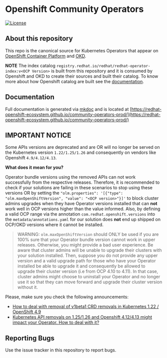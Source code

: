 # Openshift Community Operators
[![License](http://img.shields.io/:license-apache-blue.svg)](http://www.apache.org/licenses/LICENSE-2.0.html)

## About this repository

This repo is the canonical source for Kubernetes Operators that appear on [OpenShift Container Platform](https://openshift.com) and [OKD](https://www.okd.io/).

**NOTE** The index catalog `registry.redhat.io/redhat/redhat-operator-index:v<OCP Version>` is built from this repository and it is
consumed by Openshift and OKD to create their sources and built their catalog. To know more about how
Openshift catalog are built see the [documentation](https://docs.openshift.com/container-platform/4.6/operators/understanding/olm-rh-catalogs.html#olm-rh-catalogs_olm-rh-catalogs).

## Documentation

Full documentation is generated via [mkdoc](https://www.mkdocs.org/) and is located at [https://redhat-openshift-ecosystem.github.io/community-operators-prod/](https://redhat-openshift-ecosystem.github.io/community-operators-prod/)

## IMPORTANT NOTICE

Some APIs versions are deprecated and are OR will no longer be served on the Kubernetes version
`1.22/1.25/1.26` and consequently on vendors like Openshift `4.9/4.12/4.13`.

**What does it mean for you?**

Operator bundle versions using the removed APIs can not work successfully from the respective releases.
Therefore, it is recommended to check if your solutions are failing in these scenarios to stop using these versions
OR by setting the `"olm.properties": '[{"type": "olm.maxOpenShiftVersion", "value": "<OCP version>"}]'`
to block cluster admins upgrades when they have Operator versions installed that can **not**
work well in OCP versions higher than the value informed. Also, by defining a valid OCP range via the annotation `com.redhat.openshift.versions`
into the `metadata/annotations.yaml` for our solution does **not** end up shipped on OCP/OKD versions where it cannot be installed.

> WARNING: `olm.maxOpenShiftVersion` should ONLY be used if you are 100% sure that your Operator bundle version
> cannot work in upper releases. Otherwise, you might provide a bad user experience. Be aware that cluster admins
> will be unable to upgrade their clusters with your solution installed. Then, suppose you do not provide any upper
> version and a valid upgrade path for those who have your Operator installed be able to upgrade it and consequently
> be allowed to upgrade their cluster version (i.e from OCP 4.10 to 4.11). In that case, cluster admins might
> choose to uninstall your Operator and no longer use it so that they can move forward and upgrade their cluster
> version without it.

Please, make sure you check the following announcements:
- [How to deal with removal of v1beta1 CRD removals in Kubernetes 1.22 / OpenShift 4.9](https://github.com/redhat-openshift-ecosystem/community-operators-prod/discussions/138)
- [Kubernetes API removals on 1.25/1.26 and Openshift 4.12/4.13 might impact your Operator. How to deal with it?](https://github.com/redhat-openshift-ecosystem/community-operators-prod/discussions/1182)

## Reporting Bugs

Use the issue tracker in this repository to report bugs.

[k8s-deprecated-guide]: https://kubernetes.io/docs/reference/using-api/deprecation-guide/#v1-22
